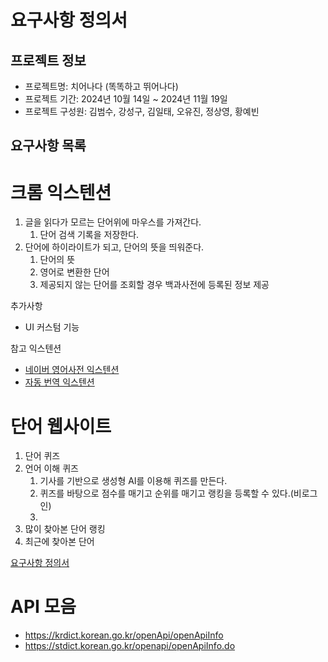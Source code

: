 # 요구사항 정의서

## 프로젝트 정보

- 프로젝트명: 치어나다 (똑똑하고 뛰어나다)
- 프로젝트 기간: 2024년 10월 14일 ~ 2024년 11월 19일
- 프로젝트 구성원: 김범수, 강성구, 김일태, 오유진, 정상영, 황예빈

## 요구사항 목록

# 크롬 익스텐션

1. 글을 읽다가 모르는 단어위에 마우스를 가져간다.
    1. 단어 검색 기록을 저장한다.
2. 단어에 하이라이트가 되고, 단어의 뜻을 띄워준다.
    1. 단어의 뜻
    2. 영어로 변환한 단어
    3. 제공되지 않는 단어를 조회할 경우 백과사전에 등록된 정보 제공

추가사항

- UI 커스텀 기능

참고 익스텐션

- [네이버 영어사전 익스텐션](https://chromewebstore.google.com/detail/네이버-영어사전-naver-english-di/jfibpeiddefellcfgnijpcpddoimbdij)
- [자동 번역 익스텐션](https://informationpark1.tistory.com/entry/자동-번역-크롬-확장-프로그램-마우스-커서만-올리면-되는-사전-Cool-Tooltip-Dictionary-설치방법사용방법#google_vignette)

# 단어 웹사이트

1. 단어 퀴즈
2. 언어 이해 퀴즈
    1. 기사를 기반으로 생성형 AI를 이용해 퀴즈를 만든다.
    2. 퀴즈를 바탕으로 점수를 매기고 순위를 매기고 랭킹을 등록할 수 있다.(비로그인)
    3. 
3. 많이 찾아본 단어 랭킹
4. 최근에 찾아본 단어 

[요구사항 정의서](https://www.notion.so/1260cfca537f8016ae0de531ed86d373?pvs=21)

# API 모음

- https://krdict.korean.go.kr/openApi/openApiInfo
- https://stdict.korean.go.kr/openapi/openApiInfo.do
